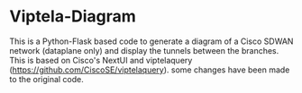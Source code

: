 # Viptela-Diagram
This is a Python-Flask based code to generate a diagram of a Cisco SDWAN network (dataplane only) and display the tunnels between the branches. This is based on Cisco's NextUI and
viptelaquery (https://github.com/CiscoSE/viptelaquery). some changes have been made to the original code.
